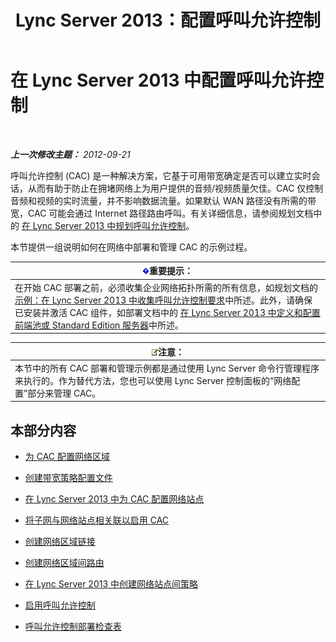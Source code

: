 ﻿---
title: Lync Server 2013：配置呼叫允许控制
TOCTitle: 配置呼叫允许控制
ms:assetid: ce3e6e71-1e33-4cff-849a-c0468e61fef6
ms:mtpsurl: https://technet.microsoft.com/zh-cn/library/Gg398870(v=OCS.15)
ms:contentKeyID: 49314274
ms.date: 05/19/2016
mtps_version: v=OCS.15
ms.translationtype: HT
---

# 在 Lync Server 2013 中配置呼叫允许控制

 

_**上一次修改主题：** 2012-09-21_

呼叫允许控制 (CAC) 是一种解决方案，它基于可用带宽确定是否可以建立实时会话，从而有助于防止在拥堵网络上为用户提供的音频/视频质量欠佳。CAC 仅控制音频和视频的实时流量，并不影响数据流量。如果默认 WAN 路径没有所需的带宽，CAC 可能会通过 Internet 路径路由呼叫。有关详细信息，请参阅规划文档中的 [在 Lync Server 2013 中规划呼叫允许控制](lync-server-2013-planning-for-call-admission-control.md)。

本节提供一组说明如何在网络中部署和管理 CAC 的示例过程。

<table>
<thead>
<tr class="header">
<th><img src="images/Gg398794.important(OCS.15).gif" title="important" alt="important" />重要提示：</th>
</tr>
</thead>
<tbody>
<tr class="odd">
<td>在开始 CAC 部署之前，必须收集企业网络拓扑所需的所有信息，如规划文档的 <a href="lync-server-2013-example-of-gathering-your-requirements-for-call-admission-control.md">示例：在 Lync Server 2013 中收集呼叫允许控制要求</a>中所述。此外，请确保已安装并激活 CAC 组件，如部署文档中的 <a href="lync-server-2013-define-and-configure-a-front-end-pool-or-standard-edition-server.md">在 Lync Server 2013 中定义和配置前端池或 Standard Edition 服务器</a>中所述。</td>
</tr>
</tbody>
</table>


<table>
<thead>
<tr class="header">
<th><img src="images/Dn783119.note(OCS.15).gif" title="note" alt="note" />注意：</th>
</tr>
</thead>
<tbody>
<tr class="odd">
<td>本节中的所有 CAC 部署和管理示例都是通过使用 Lync Server 命令行管理程序来执行的。作为替代方法，您也可以使用 Lync Server 控制面板的“网络配置”部分来管理 CAC。</td>
</tr>
</tbody>
</table>


## 本部分内容

  - [为 CAC 配置网络区域](lync-server-2013-configure-network-regions-for-cac.md)

  - [创建带宽策略配置文件](lync-server-2013-create-bandwidth-policy-profiles.md)

  - [在 Lync Server 2013 中为 CAC 配置网络站点](lync-server-2013-configure-network-sites-for-cac.md)

  - [将子网与网络站点相关联以启用 CAC](lync-server-2013-associate-subnets-with-network-sites-for-cac.md)

  - [创建网络区域链接](lync-server-2013-create-network-region-links.md)

  - [创建网络区域间路由](lync-server-2013;-create-network-interregion-routes.md)

  - [在 Lync Server 2013 中创建网络站点间策略](lync-server-2013-create-network-intersite-policies.md)

  - [启用呼叫允许控制](lync-server-2013-enable-call-admission-control.md)

  - [呼叫允许控制部署检查表](lync-server-2013-call-admission-control-deployment-checklist.md)

